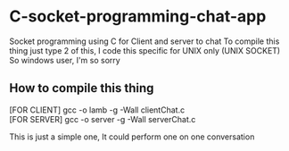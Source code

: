 # C-socket-programming-chat-app
Socket programming using C for Client and server to chat 
To compile this thing just type 2 of this, I code this specific for UNIX only (UNIX SOCKET)
So windows user, I'm so sorry<br>
<h2>How to compile this thing</h2>
[FOR CLIENT]
gcc -o lamb -g -Wall clientChat.c <br>
[FOR SERVER]
gcc -o server -g -Wall serverChat.c <br>

This is just a simple one, It could perform one on one conversation


